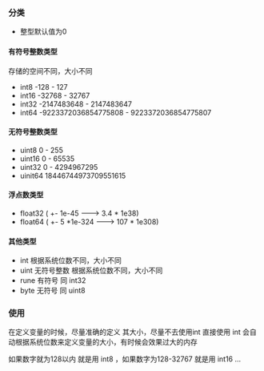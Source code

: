 ### 分类
- 整型默认值为0
#### 有符号整数类型
存储的空间不同，大小不同

- int8   -128  -  127
- int16  -32768  -  32767
- int32  -2147483648   -   2147483647
- int64  -9223372036854775808  -  9223372036854775807


#### 无符号整数类型
- uint8   0 - 255
- uint16  0 - 65535
- uint32  0 - 4294967295
- uinit64 18446744973709551615


#### 浮点数类型
- float32 ( +- 1e-45  ---> 3.4 * 1e38)
- float64 ( +- 5 *1e-324 ---> 107 * 1e308)


#### 其他类型

- int 根据系统位数不同，大小不同
- uint 无符号整数 根据系统位数不同，大小不同
- rune 有符号 同 int32
- byte 无符号 同 uint8


### 使用

在定义变量的时候，尽量准确的定义 其大小，尽量不去使用int
直接使用 int 会自动根据系统位数来定义变量的大小，有时候会效果过大的内存

如果数字就为128以内 就是用 int8 ，如果数字为128-32767 就是用 int16 ...